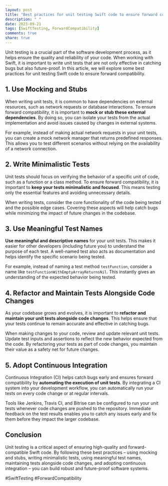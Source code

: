 ```yaml
---
layout: post
title: "Best practices for unit testing Swift code to ensure forward compatibility"
description: " "
date: 2023-09-21
tags: [SwiftTesting, ForwardCompatibility]
comments: true
share: true
---
```


Unit testing is a crucial part of the software development process, as it helps ensure the quality and reliability of your code. When working with Swift, it is important to write unit tests that are not only effective in catching bugs but also future-proof. In this article, we will explore some best practices for unit testing Swift code to ensure forward compatibility.

## 1. Use Mocking and Stubs

When writing unit tests, it is common to have dependencies on external resources, such as network requests or database interactions. To ensure forward compatibility, it is important to **mock or stub these external dependencies**. By doing so, you can isolate your tests from the actual implementation and avoid issues caused by changes in external systems.

For example, instead of making actual network requests in your unit tests, you can create a mock network manager that returns predefined responses. This allows you to test different scenarios without relying on the availability of a network connection.

## 2. Write Minimalistic Tests

Unit tests should focus on verifying the behavior of a specific unit of code, such as a function or a class method. To ensure forward compatibility, it is important to **keep your tests minimalistic and focused**. This means testing only the essential features and avoiding unnecessary details.

When writing tests, consider the core functionality of the code being tested and the possible edge cases. Covering these aspects will help catch bugs while minimizing the impact of future changes in the codebase.

## 3. Use Meaningful Test Names

**Use meaningful and descriptive names** for your unit tests. This makes it easier for other developers (including future you) to understand the purpose of each test. A well-named test also acts as documentation and helps identify the specific scenario being tested.

For example, instead of naming a test method `testFunction`, consider a name like `testFunctionWithEmptyArrayReturnsNil`. This instantly gives an understanding of the expected behavior being tested.

## 4. Refactor and Maintain Tests Alongside Code Changes

As your codebase grows and evolves, it is important to **refactor and maintain your unit tests alongside code changes**. This helps ensure that your tests continue to remain accurate and effective in catching bugs.

When making changes to your code, review and update relevant unit tests. Update test inputs and assertions to reflect the new behavior expected from the code. By refactoring your tests as part of code changes, you maintain their value as a safety net for future changes.

## 5. Adopt Continuous Integration

Continuous Integration (CI) helps catch bugs early and ensures forward compatibility by **automating the execution of unit tests**. By integrating a CI system into your development workflow, you can automatically run your tests on every code change or at regular intervals.

Tools like Jenkins, Travis CI, and Bitrise can be configured to run your unit tests whenever code changes are pushed to the repository. Immediate feedback on the test results enables you to catch any issues early and fix them before they impact the larger codebase.

## Conclusion

Unit testing is a critical aspect of ensuring high-quality and forward-compatible Swift code. By following these best practices – using mocking and stubs, writing minimalistic tests, using meaningful test names, maintaining tests alongside code changes, and adopting continuous integration – you can build robust and future-proof software systems.

#SwiftTesting #ForwardCompatibility